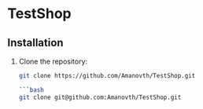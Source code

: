 # TestShop

## Installation

1. Clone the repository:
   ```bash
   git clone https://github.com/Amanovth/TestShop.git

   ```bash
   git clone git@github.com:Amanovth/TestShop.git
